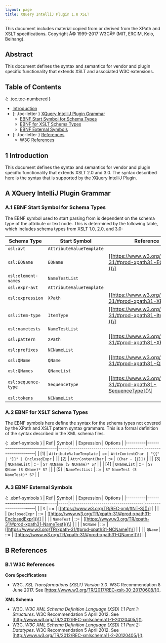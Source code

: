 ```yaml
---
layout: page
title: XQuery IntelliJ Plugin 1.8 XSLT
---
```


This document includes material copied from or derived from the XPath
and XSLT specifications. Copyright Â© 1999-2017 W3CÂ® (MIT, ERCIM, Keio,
Beihang).

## Abstract
This document defines the syntax and semantics for vendor and plugin specific
functionality that extends XSLT and associated W3C extensions.

## Table of Contents

{: .toc.toc-numbered }
- [Introduction](#1-introduction)
- {: .toc-letter } [XQuery IntelliJ Plugin Grammar](#a-xquery-intellij-plugin-grammar)
  - [EBNF Start Symbol for Schema Types](#a1-ebnf-start-symbol-for-schema-types)
  - [EBNF for XSLT Schema Types](#a2-ebnf-for-xslt-schema-types)
  - [EBNF External Symbols](#a3-ebnf-external-symbols)
- {: .toc-letter } [References](#b-references)
  - [W3C References](#b1-w3c-references)

## 1 Introduction
This document defines the syntax and semantics for vendor and plugin specific
functionality that extends XSLT 2.0 and 3.0. The syntax described here is the
syntax that is supported by the XQuery IntelliJ Plugin.

## A XQuery IntelliJ Plugin Grammar

### A.1 EBNF Start Symbol for Schema Types
The EBNF symbol used to start parsing from is dependent on the schema type of the
attribute or text node. This is determined by the following table, which includes
schema types from XSLT 1.0, 2.0, and 3.0:

| Schema Type         | Start Symbol             | Reference                                                         |
|---------------------|--------------------------|-------------------------------------------------------------------|
| `xsl:avt`           | `AttributeValueTemplate` |                                                                   |
| `xsl:EQName`        | `EQName`                 | \[[https://www.w3.org/TR/xpath-31/#prod-xpath31-EQName]()\]       |
| `xsl:element-names` | `NameTestList`           |                                                                   |
| `xsl:expr-avt`      | `AttributeValueTemplate` |                                                                   |
| `xsl:expression`    | `XPath`                  | \[[https://www.w3.org/TR/xpath-31/#prod-xpath31-XPath]()\]        |
| `xsl:item-type`     | `ItemType`               | \[[https://www.w3.org/TR/xpath-31/#prod-xpath31-ItemType]()\]     |
| `xsl:nametests`     | `NameTestList`           |                                                                   |
| `xsl:pattern`       | `XPath`                  | \[[https://www.w3.org/TR/xpath-31/#prod-xpath31-XPath]()\]        |
| `xsl:prefixes`      | `NCNameList`             |                                                                   |
| `xsl:QName`         | `QName`                  | \[[https://www.w3.org/TR/xpath-31/#prod-xpath31-QName]()\]        |
| `xsl:QNames`        | `QNameList`              |                                                                   |
| `xsl:sequence-type` | `SequenceType`           | \[[https://www.w3.org/TR/xpath-31/#prod-xpath31-SequenceType]()\] |
| `xsl:tokens`        | `NCNameList`             |                                                                   |

### A.2 EBNF for XSLT Schema Types
The EBNF symbols here define the syntax for the schema types not covered by the
XPath and XSLT pattern syntax grammars. This is a formal definition of the syntax
described in the XML schema files.

{: .ebnf-symbols }
| Ref      | Symbol                         |     | Expression                          | Options               |
|----------|--------------------------------|-----|-------------------------------------|-----------------------|
| \[1\]    | `AttributeValueTemplate`       | ::= | `AttrContentChar | "{{" | "}}" | EnclosedExpr` |            |
| \[2\]    | `AttrContentChar`              | ::= | `(Char - [{}])`                     |                       |
| \[3\]    | `NCNameList`                   | ::= | `S? NCName (S NCName)* S?`          |                       |
| \[4\]    | `QNameList`                    | ::= | `S? QName (S QName)* S?`            |                       |
| \[5\]    | `NameTestList`                 | ::= | `S? NameTest (S NameTest)* S?`      |                       |

### A.3 EBNF External Symbols

{: .ebnf-symbols }
| Ref      | Symbol                         |     | Expression                          | Options               |
|----------|--------------------------------|-----|-------------------------------------|-----------------------|
|          | `S`                            | ::= | \[[https://www.w3.org/TR/REC-xml/#NT-S]()\] |               |
|          | `EnclosedExpr`                 | ::= | \[[https://www.w3.org/TR/xpath-31/#prod-xpath31-EnclosedExpr]()\] | |
|          | `NameTest`                     | ::= | \[[https://www.w3.org/TR/xpath-31/#prod-xpath31-NameTest]()\] | |
|          | `NCName`                       | ::= | \[[https://www.w3.org/TR/xpath-31/#prod-xpath31-NCName]()\] | |
|          | `QName`                        | ::= | \[[https://www.w3.org/TR/xpath-31/#prod-xpath31-QName]()\] | |

## B References

### B.1 W3C References
__Core Specifications__
*  W3C. *XSL Transformations (XSLT) Version 3.0*. W3C Recommendation 8 June 2017.
   See [https://www.w3.org/TR/2017/REC-xslt-30-20170608/]().

__XML Schema__
*  W3C. *W3C XML Schema Definition Language (XSD) 1.1 Part 1: Structures*. W3C
   Recommendation 5 April 2012. See
   [http://www.w3.org/TR/2012/REC-xmlschema11-1-20120405/]().
*  W3C. *W3C XML Schema Definition Language (XSD) 1.1 Part 2: Datatypes*. W3C
   Recommendation 5 April 2012. See
   [http://www.w3.org/TR/2012/REC-xmlschema11-2-20120405/]().
